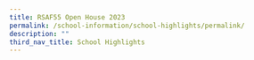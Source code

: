 ```yaml
---
title: RSAF55 Open House 2023
permalink: /school-information/school-highlights/permalink/
description: ""
third_nav_title: School Highlights
---
```

